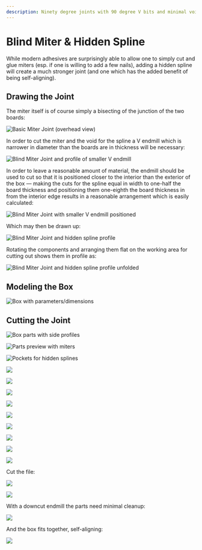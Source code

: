 ```yaml
---
description: Ninety degree joints with 90 degree V bits and minimal voids
---
```


# Blind Miter & Hidden Spline

While modern adhesives are surprisingly able to allow one to simply cut and glue miters (esp. if one is willing to add a few nails), adding a hidden spline will create a much stronger joint (and one which has the added benefit of being self-aligning).&#x20;

## Drawing the Joint

The miter itself is of course simply a bisecting of the junction of the two boards:

![Basic Miter Joint (overhead view)](<.gitbook/assets/image (34).png>)

In order to cut the miter and the void for the spline a V endmill which is narrower in diameter than the boards are in thickness will be necessary:

![Blind Miter Joint and profile of smaller V endmill](<.gitbook/assets/image (33).png>)

In order to leave a reasonable amount of material, the endmill should be used to cut so that it is positioned closer to the interior than the exterior of the box ― making the cuts for the spline equal in width to one-half the board thickness and positioning them one-eighth the board thickness in from the interior edge results in a reasonable arrangement which is easily calculated:&#x20;

![Blind Miter Joint with smaller V endmill positioned](<.gitbook/assets/image (31).png>)

Which may then be drawn up:

![Blind Miter Joint and hidden spline profile](<.gitbook/assets/image (36).png>)

Rotating the components and arranging them flat on the working area for cutting out shows them in profile as:

![Blind Miter Joint and hidden spline profile unfolded](<.gitbook/assets/image (32).png>)

## Modeling the Box

![Box with parameters/dimensions](<.gitbook/assets/image (46).png>)

## Cutting the Joint

![Box parts with side profiles](<.gitbook/assets/image (49).png>)

![Parts preview with miters](<.gitbook/assets/image (40).png>)

![Pockets for hidden splines](<.gitbook/assets/image (45).png>)

![](<.gitbook/assets/image (50).png>)

![](<.gitbook/assets/image (41).png>)



![](<.gitbook/assets/image (37).png>)

![](<.gitbook/assets/image (48).png>)

![](<.gitbook/assets/image (42).png>)

![](<.gitbook/assets/image (44).png>)

![](<.gitbook/assets/image (38).png>)

![](<.gitbook/assets/image (43).png>)

![](<.gitbook/assets/image (39).png>)

Cut the file:

![](.gitbook/assets/20210116\_134633-1-.jpg)

![](.gitbook/assets/20210116\_165842-1-.jpg)

With a downcut endmill the parts need minimal cleanup:

![](.gitbook/assets/20210117\_122620-1-.jpg)

And the box fits together, self-aligning:

![](.gitbook/assets/20210117\_123246-1-.jpg)
